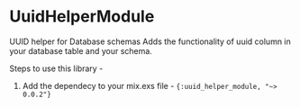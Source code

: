 # UuidHelperModule
UUID helper for Database schemas
Adds the functionality of uuid column in your database table and your schema.

Steps to use this library -
1. Add the dependecy to your mix.exs file -
`{:uuid_helper_module, "~> 0.0.2"}`
